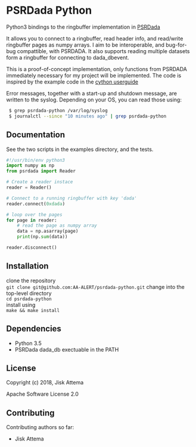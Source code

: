 PSRDada Python
===============================
Python3 bindings to the ringbuffer implementation in [PSRDada](http://psrdada.sourceforge.net/)

It allows you to connect to a ringbuffer, read header info, and read/write ringbuffer pages as numpy arrays.
I aim to be interoperable, and bug-for-bug compattible, with PSRDADA.
It also supports reading multiple datasets form a ringbuffer for connecting to dada\_dbevent.

This is a proof-of-concept implementation, only functions from PSRDADA immediately necessary for my project will be implemented.
The code is inspired by the example code in the [cython userguide](http://cython.readthedocs.io/en/latest/src/userguide/buffer.html)

Error messages, together with a start-up and shutdown message, are written to the syslog.
Depending on your OS, you can read those using:

```bash
 $ grep psrdada-python /var/log/syslog
 $ journalctl --since "10 minutes ago" | grep psrdada-python
```

Documentation
-------------
See the two scripts in the examples directory, and the tests.

```python
#!/usr/bin/env python3
import numpy as np
from psrdada import Reader

# Create a reader instace
reader = Reader()

# Connect to a running ringbuffer with key 'dada'
reader.connect(0xdada)

# loop over the pages
for page in reader:
    # read the page as numpy array
    data = np.asarray(page)
    print(np.sum(data))

reader.disconnect()
```

Installation
------------
clone the repository  
    `git clone git@github.com:AA-ALERT/psrdada-python.git`
change into the top-level directory  
    `cd psrdada-python`  
install using  
    `make && make install`

Dependencies
------------
 * Python 3.5
 * PSRDada dada\_db exectuable in the PATH

License
-------
Copyright (c) 2018, Jisk Attema

Apache Software License 2.0

Contributing
------------
Contributing authors so far:
* Jisk Attema


